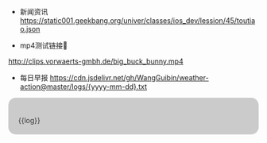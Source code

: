 - 新闻资讯
https://static001.geekbang.org/univer/classes/ios_dev/lession/45/toutiao.json

- mp4测试链接🔗

http://clips.vorwaerts-gmbh.de/big_buck_bunny.mp4

- 每日早报
https://cdn.jsdelivr.net/gh/WangGuibin/weather-action@master/logs/{yyyy-mm-dd}.txt


<div id="app" style="text-align:left;white-space: pre-line;background-color:#00000033;padding:20px;border-radius:15px;color:#333;">
{{log}}
</div>
<script>
    new Vue({
      el: '#app',
      data() {
        return {
          log: ''
        }
      },
      mounted() {
        this.getDayLog();
      },
      methods: {
        formatDate (date) {
            var yyyy = date.getFullYear().toString();
            var mm = (date.getMonth() + 1).toString();
            var dd = date.getDate().toString();
            return yyyy + "-" + (mm[1] ? mm : "0" 
            + mm[0]) + "-" + (dd[1] ? dd : "0" + dd[0]);  
        },
        getDayLog(){
            let that = this;
            const dateStr = this.formatDate(new Date()); 
            this.ajaxGetData(`https://cdn.jsdelivr.net/gh/WangGuibin/weather-action@master/logs/${dateStr}.txt`, function (data) {
            that.log = data;
          })
        },
        ajaxGetData(url, cb) {
          let request = new XMLHttpRequest();
          request.open('GET', url, true);
          request.onreadystatechange = function () {
            if (this.readyState === 4 && this.status === 200) {
              cb(this.responseText);
            }
          }
          request.send();
        },
      }
    })
  </script>

